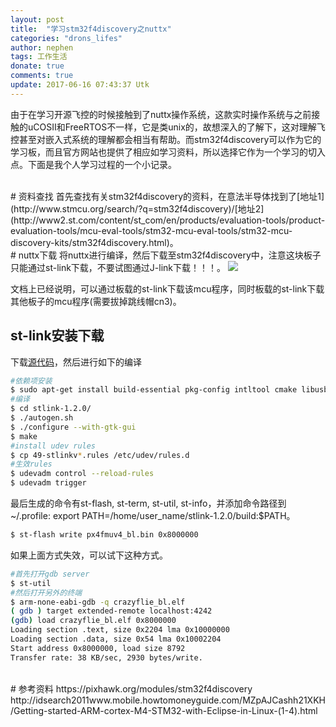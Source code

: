 ```yaml
---
layout: post
title:  "学习stm32f4discovery之nuttx"
categories: "drons_lifes"
author: nephen
tags: 工作生活
donate: true
comments: true
update: 2017-06-16 07:43:37 Utk
---
```

由于在学习开源飞控的时候接触到了nuttx操作系统，这款实时操作系统与之前接触的uCOSII和FreeRTOS不一样，它是类unix的，故想深入的了解下，这对理解飞控甚至对嵌入式系统的理解都会相当有帮助。而stm32f4discovery可以作为它的学习板，而且官方网站也提供了相应如学习资料，所以选择它作为一个学习的切入点。下面是我个人学习过程的一个小记录。

<br>
# 资料查找
首先查找有关stm32f4discovery的资料，在意法半导体找到了[地址1](http://www.stmcu.org/search/?q=stm32f4discovery)/[地址2](http://www2.st.com/content/st_com/en/products/evaluation-tools/product-evaluation-tools/mcu-eval-tools/stm32-mcu-eval-tools/stm32-mcu-discovery-kits/stm32f4discovery.html)。

<br>
# nuttx下载
将nuttx进行编译，然后下载至stm32f4discovery中，注意这块板子只能通过st-link下载，不要试图通过J-link下载！！！。

<img src="/images/stlink2.png">

文档上已经说明，可以通过板载的st-link下载该mcu程序，同时板载的st-link下载其他板子的mcu程序(需要拔掉跳线帽cn3)。

<!--more-->
## st-link安装下载
下载[源代码](https://github.com/texane/stlink/releases)，然后进行如下的编译

```sh
#依赖项安装
$ sudo apt-get install build-essential pkg-config intltool cmake libusb-1.0 libusb-1.0.0-dev libgtk-3-dev
#编译
$ cd stlink-1.2.0/
$ ./autogen.sh
$ ./configure --with-gtk-gui
$ make
#install udev rules
$ cp 49-stlinkv*.rules /etc/udev/rules.d
#生效rules
$ udevadm control --reload-rules
$ udevadm trigger
```
最后生成的命令有st-flash, st-term, st-util, st-info，并添加命令路径到~/.profile: export PATH=/home/user_name/stlink-1.2.0/build:$PATH。

```sh
$ st-flash write px4fmuv4_bl.bin 0x8000000
```
如果上面方式失效，可以试下这种方式。

```sh
#首先打开gdb server
$ st-util
#然后打开另外的终端
$ arm-none-eabi-gdb -q crazyflie_bl.elf
( gdb ) target extended-remote localhost:4242
(gdb) load crazyflie_bl.elf 0x8000000
Loading section .text, size 0x2204 lma 0x10000000
Loading section .data, size 0x54 lma 0x10002204
Start address 0x8000000, load size 8792
Transfer rate: 38 KB/sec, 2930 bytes/write.
```

<br>
# 参考资料
https://pixhawk.org/modules/stm32f4discovery     
http://idsearch2011www.mobile.howtomoneyguide.com/MZpAJCashh21XKH/Getting-started-ARM-cortex-M4-STM32-with-Eclipse-in-Linux-(1-4).html
